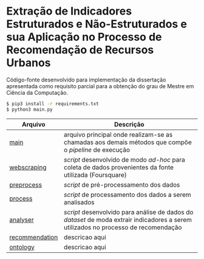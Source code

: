 # Extração de Indicadores Estruturados e Não-Estruturados e sua Aplicação no Processo de Recomendação de Recursos Urbanos

Código-fonte desenvolvido para implementação da dissertação apresentada como requisito parcial
para a obtenção do grau de Mestre em Ciência da Computação.

```sh
$ pip3 install -r requirements.txt
$ python3 main.py
```

| Arquivo | Descrição |
| ------ | ------ |
| [main][mainfile] | arquivo principal onde realizam-se as chamadas aos demais métodos que compõe o *pipeline* de execução|
| [webscraping][webscrapingfile] | *script* desenvolvido de modo *ad-hoc* para coleta de dados provenientes da fonte utilizada (Foursquare)|
| [preprocess][preprocessfile] | *script* de pré-processamento dos dados |
| [process][processfile] | *script* de processamento dos dados a serem analisados |
| [analyser][analyserfile] | *script* desenvolvido para análise de dados do *dataset* de moda extrair indicadores a serem utilizados no processo de recomendação |
| [recommendation][recommendationfile] | descricao aqui |
| [ontology][ontologyfile] | descricao aqui |

[mainfile]: <https://github.com/brendasalenave/dissertacao/blob/master/main.py>
[webscrapingfile]: <https://github.com/brendasalenave/dissertacao/blob/master/webscraping.py>
[preprocessfile]: <https://github.com/brendasalenave/dissertacao/blob/master/preprocess.py>
[processfile]: <https://github.com/brendasalenave/dissertacao/blob/master/main.py>
[analyserfile]: <https://github.com/brendasalenave/dissertacao/blob/master/main.py>
[recommendationfile]: <https://github.com/brendasalenave/dissertacao/blob/master/recommendation.py>
[ontologyfile]: <https://github.com/brendasalenave/dissertacao/blob/master/main.py>
